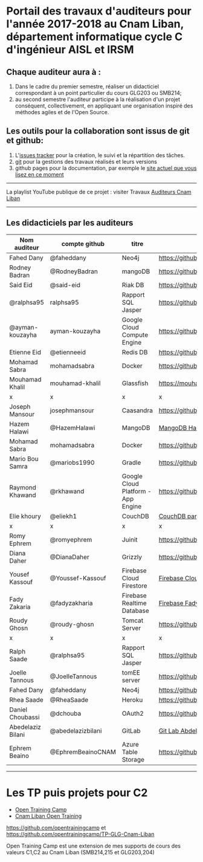 
# Portail des travaux d'auditeurs pour l'année 2017-2018 au Cnam Liban, département informatique cycle C d'ingénieur AISL et IRSM


## Chaque auditeur aura à :

1. Dans le cadre du premier semestre, réaliser un didacticiel correspondant à un point particulier du cours GLG203 ou SMB214;
2. au second semestre l'auditeur participe à la réalisation d'un projet conséquent, collectivement, en appliquant une organisation inspiré des méthodes agiles et de l'Open Source.

## Les outils pour la collaboration sont issus de git et github:
1. L'[issues tracker](https://github.com/ISSAE/cyclec2018/issues) pour la création, le suivi et la répartition des tâches.
2. [git](https://git-scm.com/docs/gittutorial) pour la gestions des travaux réalisés et leurs versions
3. github pages pour la documentation, par exemple le [site actuel que vous lisez en ce moment](http://issae.github.io/cyclec2018)

----

La playlist YouTube publique de ce projet : visiter Travaux [Auditeurs Cnam Liban](https://goo.gl/ydNEDp)

---

## Les didacticiels par les auditeurs

Nom auditeur | compte github | titre | référence projet | Date présentation
-------------|---------------|-------| ---------------- | ---------
Fahed Dany | @faheddany | Neo4j | https://github.com/faheddany/neo4j-cyclec | x
Rodney Badran | @RodneyBadran  | mangoDB | https://github.com/RodneyBadran/sujet-3 | x
Said Eid | @said-eid | Riak DB | https://github.com/said-eid/ProjetC1-2018 | x
@ralphsa95 | ralphsa95 | Rapport SQL Jasper | https://github.com/ralphsa95/ProjetC12018/blob/master/README.md |  x
@ayman-kouzayha | ayman-kouzayha  | Google Cloud Compute Engine | https://github.com/ayman-kouzayha/Google_Cloud_Compute_Engine | x
Etienne Eid | @etienneeid | Redis DB | https://github.com/etienneeid/CNAM-ProjetC1-2018  |  x
Mohamad Sabra | mohamadsabra | Docker | https://github.com/mohamadsabra/GLG203 | x
Mouhamad Khalil | mouhamad-khalil | Glassfish | https://mouhamad-khalil.github.io/GlassFish | x
x | x | x | x | x 
Joseph Mansour | josephmansour| Caasandra| https://github.com/josephmansour/cassandra | 13/2/2018
Hazem Halawi| @HazemHalawi | MangoDB | [MangoDB Hazem](https://github.com/HazemHalawi/cyclec-2018) | 13/2/2018
Mohamad Sabra | mohamadsabra | Docker | https://github.com/mohamadsabra/GLG203 |  13/2/2018
Mario Bou Samra | @mariobs1990 | Gradle | https://github.com/mariobs1990/Projet-C1-2018 | 15/2/2018 
Raymond Khawand | @rkhawand | Google Cloud Platform - App Engine | https://github.com/rkhawand/Projet-SMB214-2018 | 20/2/2018 
Elie khoury | @eliekh1 |  CouchDB | [CouchDB par Elie khoury](https://github.com/eliekh1/Project-C1-2018) | 20/2/2018 
x | x | x | x | x 
Romy Ephrem | @romyephrem | Juinit | https://github.com/romyephrem/C1projet2018 | 22/2/2018
Diana Daher | @DianaDaher | Grizzly | https://github.com/DianaDaher/PROJETC1-2018 | 22/2/2018
Yousef Kassouf | @Youssef-Kassouf | Firebase Cloud Firestore | [Firebase Cloud Firestore Youssef](https://github.com/Youssef-Kassouf/CNAM-ProjetC1-2018) | 27/02/2018 
Fady Zakaria | @fadyzakharia | Firebase Realtime Database | [Firebase Fady](https://github.com/fadyzakharia/projetC1) | 27/02/2018 
Roudy Ghosn | @roudy-ghosn | Tomcat Server | https://github.com/roudy-ghosn/ProjetC1 | 27/02/2018
x | x | x | x | x 
Ralph Saade | @ralphsa95 | Rapport SQL Jasper | https://github.com/ralphsa95/ProjetC12018/blob/master/README.md |  27/02/2018 
Joelle Tannous | @JoelleTannous | tomEE server | https://github.com/JoelleTannous/projet-C1-2018 | 27/02/2018 
Fahed Dany | @faheddany | Neo4j | https://github.com/faheddany/neo4j-cyclec | 27/02/2018
Rhea Saade | @RheaSaade | Heroku | https://github.com/RheaSaade/CycleC-2018 | 1/03/2018
Daniel Choubassi | @dchouba |  OAuth2 | https://github.com/dchouba/oauth2-Cyclec | 1/03/2018
Abedelaziz Bilani | @abedelazizbilani | GitLab | [Git Lab Abdelaziz](https://github.com/abedelazizbilani/C1-2017-2018) | 1/03/2018
Ephrem Beaino | @EphremBeainoCNAM | Azure Table Storage | https://github.com/EphremBeainoCNAM/ProjetC1-2018 | 06/03/2018


------------------------

# Les TP puis projets pour C2

* [Open Training Camp](http://opentraining.cofares.net)
* [Cnam Liban Open Training](http://clot.cofares.net)

https://github.com/opentrainingcamp et https://github.com/opentrainingcamp/TP-GLG-Cnam-Liban

Open Training Camp est une extension de mes supports de cours des valeurs C1,C2 au Cnam Liban (SMB214,215 et GLG203,204)

